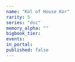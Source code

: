 ```yaml
---
name: "Kol of House Kor"
rarity: 5
series: "dsc"
memory_alpha: ""
bigbook_tier:
events:
in_portal:
published: false
---
```

